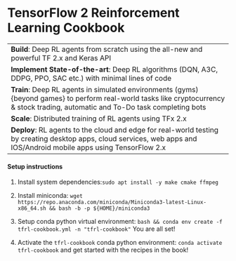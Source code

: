 # TensorFlow 2 Reinforcement Learning Cookbook



|                                                              |
| :----------------------------------------------------------- |
| **Build**: Deep RL agents from scratch using the all-new and powerful TF 2.x  and  Keras API |
| **Implement State-of-the-art**: Deep RL algorithms (DQN, A3C, DDPG, PPO, SAC etc.) with minimal lines of code |
| **Train**: Deep RL agents in simulated environments (gyms) {beyond games} to perform real-world tasks like cryptocurrency & stock trading, automatic and To-Do task completing bots |
| **Scale**: Distributed training of RL agents using TFx 2.x   |
| **Deploy**: RL agents to the cloud and edge for real-world testing by creating desktop apps, cloud services, web apps and IOS/Android mobile apps using TensorFlow 2.x |

#### Setup instructions
1. Install system dependencies:`sudo apt install -y make cmake ffmpeg`
2. Install miniconda: `wget  https://repo.anaconda.com/miniconda/Miniconda3-latest-Linux-x86_64.sh && bash -b -p ${HOME}/miniconda3`
3. Setup conda python virtual environment: `bash && conda env create -f tfrl-cookbook.yml -n "tfrl-cookbook"`
You are all set!

4. Activate the `tfrl-cookbook` conda python environment: `conda activate tfrl-cookbook` and get started with the recipes in the book!